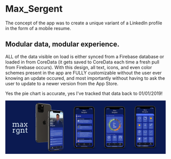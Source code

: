 # Max_Sergent
The concept of the app was to create a unique variant of a LinkedIn profile in the form of a mobile resume. 

## Modular data, modular experience.
ALL of the data visible on load is either synced from a Firebase database or loaded in from CoreData (it gets saved to CoreData each time a fresh pull from Firebase occurs). With this design, all text, icons, and even color schemes present in the app are FULLY customizable without the user ever knowing an update occured, and most importantly without having to ask the user to update to a newer version from the App Store.

Yes the pie chart is accurate, yes I've tracked that data back to 01/01/2019!

![DesignChanges](https://github.com/maxrgnt/Max_Sergent/blob/master/maxsergentdemo.jpg)
